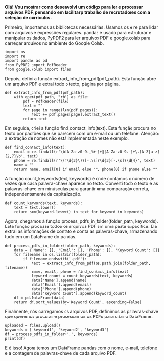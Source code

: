 **Olá!  Vou mostrar como desenvolvi um código para ler e processar arquivos PDF, pensando em facilitarp trabalho de recrutadores com a seleção de curriculos.**

Primeiro, importamos as bibliotecas necessárias. Usamos os e re para lidar com arquivos e expressões regulares. pandas é usado para estruturar e manipular os dados, PyPDF2 para ler arquivos PDF e google.colab para carregar arquivos no ambiente do Google Colab.
```
import os
import re
import pandas as pd
from PyPDF2 import PdfReader
from google.colab import files
```

Depois, defini a função extract_info_from_pdf(pdf_path). Esta função abre um arquivo PDF e extrai todo o texto, página por página.


```
def extract_info_from_pdf(pdf_path):
    with open(pdf_path, "rb") as file:
        pdf = PdfReader(file)
        text = ""
        for page in range(len(pdf.pages)):
            text += pdf.pages[page].extract_text()
        return text
```
Em seguida, criei a função find_contact_info(text). Esta função procura no texto por padrões que se parecem com um e-mail ou um telefone. Atenção: a extração de nomes não está implementada neste exemplo.

```
def find_contact_info(text):
    email = re.findall(r'\b[A-Za-z0-9._%+-]+@[A-Za-z0-9.-]+\.[A-Z|a-z]{2,7}\b', text)
    phone = re.findall(r'\(?\d{3}\)?[-.\s]?\d{3}[-.\s]?\d{4}', text)
    name = "" 
    return name, email[0] if email else "", phone[0] if phone else ""
```

A função count_keywords(text, keywords) é onde contamos o número de vezes que cada palavra-chave aparece no texto. Converti todo o texto e as palavras-chave em minúsculas para garantir uma comparação correta, independentemente da capitalização.

```
def count_keywords(text, keywords):
    text = text.lower()
    return sum(keyword.lower() in text for keyword in keywords)
```
Agora, chegamos à função process_pdfs_in_folder(folder_path, keywords). Esta função processa todos os arquivos PDF em uma pasta específica. Ela extrai as informações de contato e conta as palavras-chave, armazenando tudo em um DataFrame do pandas.

```
def process_pdfs_in_folder(folder_path, keywords):
    data = {'Name': [], 'Email': [], 'Phone': [], 'Keyword Count': []}
    for filename in os.listdir(folder_path):
        if filename.endswith('.pdf'):
            text = extract_info_from_pdf(os.path.join(folder_path, filename))
            name, email, phone = find_contact_info(text)
            keyword_count = count_keywords(text, keywords)
            data['Name'].append(name)
            data['Email'].append(email)
            data['Phone'].append(phone)
            data['Keyword Count'].append(keyword_count)
    df = pd.DataFrame(data)
    return df.sort_values(by='Keyword Count', ascending=False)
```
Finalmente, nós carregamos os arquivos PDF, definimos as palavras-chave que queremos procurar e processamos os PDFs para criar o DataFrame.

```
uploaded = files.upload()
keywords = ['keyword1', 'keyword2', 'keyword3'] 
df = process_pdfs_in_folder('.', keywords) 
print(df)
```
E é isso! Agora temos um DataFrame pandas com o nome, e-mail, telefone e a contagem de palavras-chave de cada arquivo PDF.
